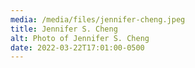 ```yaml
---
media: /media/files/jennifer-cheng.jpeg
title: Jennifer S. Cheng
alt: Photo of Jennifer S. Cheng
date: 2022-03-22T17:01:00-0500
---
```

